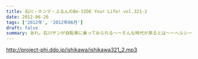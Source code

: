 ```yaml
---
title: 石川・ホンマ・ぶるんのBe-SIDE Your Life! vol.321-2
date: 2012-06-26
tags: ['2012年', '2012年06月']
draft: false
summary: あれ。石川サンが自転車に乗っておられる～～そんな時代が来るとは～～ヘルシー。NAMAE
---
```


http://project-phi.ddo.jp/ishikawa/ishikawa321_2.mp3
